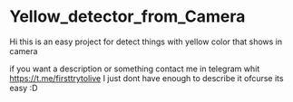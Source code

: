 # Yellow_detector_from_Camera
Hi this is an easy project for detect things with yellow color that shows in camera

if you want a description or something contact me in telegram whit https://t.me/firsttrytolive 
I just dont have enough to describe it ofcurse its easy :D 
